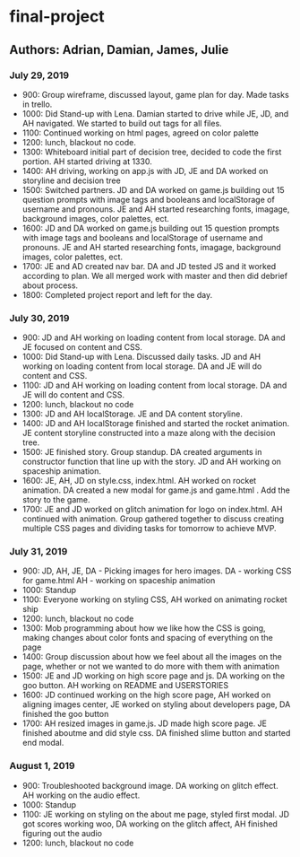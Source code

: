 # final-project

## Authors: Adrian, Damian, James, Julie

### July 29, 2019

- 900: Group wireframe, discussed layout, game plan for day. Made tasks in trello.
- 1000: Did Stand-up with Lena. Damian started to drive while JE, JD, and AH navigated. We started to build out tags for all files.
- 1100: Continued working on html pages, agreed on color palette
- 1200: lunch, blackout no code.
- 1300: Whiteboard initial part of decision tree, decided to code the first portion. AH started driving at 1330.
- 1400: AH driving, working on app.js with JD, JE and DA worked on storyline and decision tree
- 1500: Switched partners. JD and DA worked on game.js building out 15 question prompts with image tags and booleans and localStorage of username and pronouns. JE and AH started researching fonts, imagage, background images, color palettes, ect.
- 1600: JD and DA worked on game.js building out 15 question prompts with image tags and booleans and localStorage of username and pronouns. JE and AH started researching fonts, imagage, background images, color palettes, ect.
- 1700: JE and AD created nav bar. DA and JD tested JS and it worked according to plan. We all merged work with master and then did debrief about process.
- 1800: Completed project report and left for the day.

### July 30, 2019

- 900: JD and AH working on loading content from local storage. DA and JE focused on content and CSS.
- 1000: Did Stand-up with Lena. Discussed daily tasks. JD and AH working on loading content from local storage. DA and JE will do content and CSS.
- 1100: JD and AH working on loading content from local storage. DA and JE will do content and CSS.
- 1200: lunch, blackout no code
- 1300: JD and AH localStorage. JE and DA content storyline.
- 1400: JD and AH localStorage finished and started the rocket animation. JE content storyline constructed into a maze along with the decision tree.
- 1500: JE finished story. Group standup. DA created arguments in constructor function that line up with the story. JD and AH working on spaceship animation.
- 1600: JE, AH, JD on style.css, index.html. AH worked on rocket animation. DA created a new modal for game.js and game.html . Add the story to the game.
- 1700: JE and JD worked on glitch animation for logo on index.html. AH continued with animation. Group gathered together to discuss creating multiple CSS pages and dividing tasks for tomorrow to achieve MVP.

### July 31, 2019

- 900: JD, AH, JE, DA - Picking images for hero images. DA - working CSS for game.html AH - working on spaceship animation
- 1000: Standup
- 1100: Everyone working on styling CSS, AH worked on animating rocket ship
- 1200: lunch, blackout no code
- 1300: Mob programming about how we like how the CSS is going, making changes about color fonts and spacing of everything on the page
- 1400: Group discussion about how we feel about all the images on the page, whether or not we wanted to do more with them with animation
- 1500: JE and JD working on high score page and js. DA working on the goo button. AH working on README and USERSTORIES
- 1600: JD continued working on the high score page, AH worked on aligning images center, JE worked on styling about developers page, DA finished the goo button
- 1700: AH resized images in game.js. JD made high score page. JE finished aboutme and did style css. DA finished slime button and started end modal.

### August 1, 2019

- 900: Troubleshooted background image. DA working on glitch effect. AH working on the audio effect.
- 1000: Standup
- 1100: JE working on styling on the about me page, styled first modal. JD got scores working woo, DA working on the glitch affect, AH finished figuring out the audio
- 1200: lunch, blackout no code

